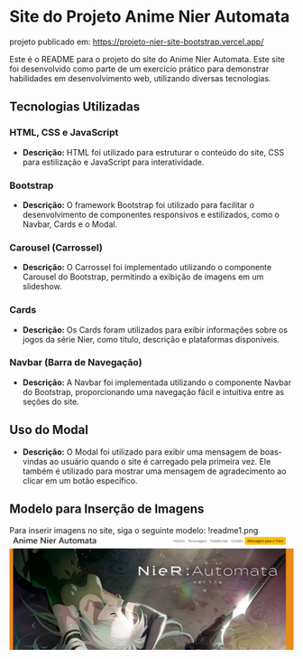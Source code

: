 # Site do Projeto Anime Nier Automata
projeto publicado em: https://projeto-nier-site-bootstrap.vercel.app/

Este é o README para o projeto do site do Anime Nier Automata. Este site foi desenvolvido como parte de um exercício prático para demonstrar habilidades em desenvolvimento web, utilizando diversas tecnologias.

## Tecnologias Utilizadas

### HTML, CSS e JavaScript
- **Descrição:** HTML foi utilizado para estruturar o conteúdo do site, CSS para estilização e JavaScript para interatividade.
  
### Bootstrap
- **Descrição:** O framework Bootstrap foi utilizado para facilitar o desenvolvimento de componentes responsivos e estilizados, como o Navbar, Cards e o Modal.

### Carousel (Carrossel)
- **Descrição:** O Carrossel foi implementado utilizando o componente Carousel do Bootstrap, permitindo a exibição de imagens em um slideshow.

### Cards
- **Descrição:** Os Cards foram utilizados para exibir informações sobre os jogos da série Nier, como título, descrição e plataformas disponíveis.

### Navbar (Barra de Navegação)
- **Descrição:** A Navbar foi implementada utilizando o componente Navbar do Bootstrap, proporcionando uma navegação fácil e intuitiva entre as seções do site.

## Uso do Modal
- **Descrição:** O Modal foi utilizado para exibir uma mensagem de boas-vindas ao usuário quando o site é carregado pela primeira vez. Ele também é utilizado para mostrar uma mensagem de agradecimento ao clicar em um botão específico.

## Modelo para Inserção de Imagens

Para inserir imagens no site, siga o seguinte modelo:
!readme1.png
<img src="readme1.png" alt="Descrição da Imagem" class="img-fluid">
```html



